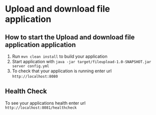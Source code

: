 # Upload and download file application

How to start the Upload and download file application application
---

1. Run `mvn clean install` to build your application
1. Start application with `java -jar target/fileupload-1.0-SNAPSHOT.jar server config.yml`
1. To check that your application is running enter url `http://localhost:8080`

Health Check
---

To see your applications health enter url `http://localhost:8081/healthcheck`
